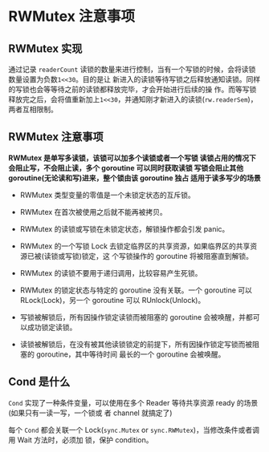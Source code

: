# RWMutex 注意事项

## RWMutex 实现

通过记录 `readerCount` 读锁的数量来进行控制，当有一个写锁的时候，会将读锁数量设置为负数`1<<30`。目的是让 新进入的读锁等待写锁之后释放通知读锁。同样的写锁也会等等待之前的读锁都释放完毕，才会开始进行后续的操 作。而等写锁释放完之后，会将值重新加上`1<<30`，并通知刚才新进入的读锁(`rw.readerSem`)，两者互相限制。

## RWMutex 注意事项

**RWMutex 是单写多读锁，该锁可以加多个读锁或者一个写锁 读锁占用的情况下会阻止写，不会阻止读，多个 goroutine 可以同时获取读锁 写锁会阻止其他 goroutine(无论读和写)进来，整个锁由该 goroutine 独占 适用于读多写少的场景**

- RWMutex 类型变量的零值是一个未锁定状态的互斥锁。

- RWMutex 在首次被使用之后就不能再被拷⻉。

- RWMutex 的读锁或写锁在未锁定状态，解锁操作都会引发 panic。

- RWMutex 的一个写锁 Lock 去锁定临界区的共享资源，如果临界区的共享资源已被(读锁或写锁)锁定，这 个写锁操作的 goroutine 将被阻塞直到解锁。

- RWMutex 的读锁不要用于递归调用，比较容易产生死锁。

- RWMutex 的锁定状态与特定的 goroutine 没有关联。一个 goroutine 可以 RLock(Lock)，另一个 goroutine 可以 RUnlock(Unlock)。

- 写锁被解锁后，所有因操作锁定读锁而被阻塞的 goroutine 会被唤醒，并都可以成功锁定读锁。

- 读锁被解锁后，在没有被其他读锁锁定的前提下，所有因操作锁定写锁而被阻塞的 goroutine，其中等待时间 最⻓的一个 goroutine 会被唤醒。

## Cond 是什么

`Cond` 实现了一种条件变量，可以使用在多个 Reader 等待共享资源 ready 的场景(如果只有一读一写，一个锁或 者 channel 就搞定了)

每个 `Cond` 都会关联一个 Lock(`sync.Mutex` or `sync.RWMutex`)，当修改条件或者调用 Wait 方法时，必须加 锁，保护 condition。